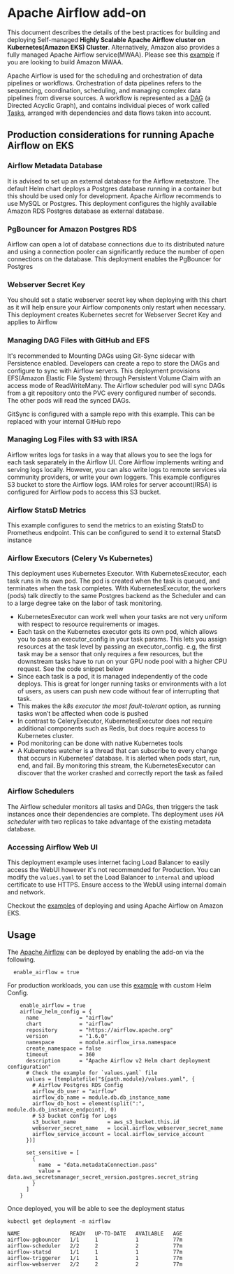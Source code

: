 # Apache Airflow add-on

This document describes the details of the best practices for building and deploying Self-managed **Highly Scalable Apache Airflow cluster on Kubernetes(Amazon EKS) Cluster**.
Alternatively, Amazon also provides a fully managed Apache Airflow service(MWAA). Please see this [example](https://awslabs.github.io/data-on-eks/docs/job-schedulers-eks/aws-managed-airflow) if you are looking to build Amazon MWAA.

Apache Airflow is used for the scheduling and orchestration of data pipelines or workflows.
Orchestration of data pipelines refers to the sequencing, coordination, scheduling, and managing complex data pipelines from diverse sources.
A workflow is represented as a [DAG](https://airflow.apache.org/docs/apache-airflow/stable/concepts/dags.html) (a Directed Acyclic Graph), and contains individual pieces of work called [Tasks](https://airflow.apache.org/docs/apache-airflow/stable/concepts/tasks.html), arranged with dependencies and data flows taken into account.

## Production considerations for running Apache Airflow on EKS

### Airflow Metadata Database
It is advised to set up an external database for the Airflow metastore. The default Helm chart deploys a Postgres database running in a container but this should be used only for development.
Apache Airflow recommends to use MySQL or Postgres. This deployment configures the highly available Amazon RDS Postgres database as external database.

### PgBouncer for Amazon Postgres RDS
Airflow can open a lot of database connections due to its distributed nature and using a connection pooler can significantly reduce the number of open connections on the database.
This deployment enables the PgBouncer for Postgres

### Webserver Secret Key
You should set a static webserver secret key when deploying with this chart as it will help ensure your Airflow components only restart when necessary.
This deployment creates Kubernetes secret for Webserver Secret Key and applies to Airflow

### Managing DAG Files with GitHub and EFS
It's recommended to Mounting DAGs using Git-Sync sidecar with Persistence enabled.
Developers can create a repo to store the DAGs and configure to sync with Airflow servers.
This deployment provisions EFS(Amazon Elastic File System) through Persistent Volume Claim with an access mode of ReadWriteMany.
The Airflow scheduler pod will sync DAGs from a git repository onto the PVC every configured number of seconds.
The other pods will read the synced DAGs.

GitSync is configured with a sample repo with this example. This can be replaced with your internal GitHub repo

### Managing Log Files with S3 with IRSA
Airflow writes logs for tasks in a way that allows you to see the logs for each task separately in the Airflow UI.
Core Airflow implements writing and serving logs locally. However, you can also write logs to remote services via community providers, or write your own loggers.
This example configures S3 bucket to store the Airflow logs. IAM roles for server account(IRSA) is configured for Airflow pods to access this S3 bucket.

### Airflow StatsD Metrics
This example configures to send the metrics to an existing StatsD to Prometheus endpoint. This can be configured to send it to external StatsD instance

### Airflow Executors (Celery Vs Kubernetes)
This deployment uses Kubernetes Executor. With KubernetesExecutor, each task runs in its own pod.
The pod is created when the task is queued, and terminates when the task completes.
With KubernetesExecutor, the workers (pods) talk directly to the same Postgres backend as the Scheduler and can to a large degree take on the labor of task monitoring.

* KubernetesExecutor can work well when your tasks are not very uniform with respect to resource requirements or images.
* Each task on the Kubernetes executor gets its own pod, which allows you to pass an executor_config in your task params. This lets you assign resources at the task level by passing an executor_config. e.g, the first task may be a sensor that only requires a few resources, but the downstream tasks have to run on your GPU node pool with a higher CPU request. See the code snippet below
* Since each task is a pod, it is managed independently of the code deploys. This is great for longer running tasks or environments with a lot of users, as users can push new code without fear of interrupting that task.
* This makes the *k8s executor the most fault-tolerant* option, as running tasks won’t be affected when code is pushed
* In contrast to CeleryExecutor, KubernetesExecutor does not require additional components such as Redis, but does require access to Kubernetes cluster.
* Pod monitoring can be done with native Kubernetes tools
* A Kubernetes watcher is a thread that can subscribe to every change that occurs in Kubernetes’ database. It is alerted when pods start, run, end, and fail. By monitoring this stream, the KubernetesExecutor can discover that the worker crashed and correctly report the task as failed

### Airflow Schedulers
The Airflow scheduler monitors all tasks and DAGs, then triggers the task instances once their dependencies are complete.
Ths deployment uses *HA scheduler* with two replicas to take advantage of the existing metadata database.

### Accessing Airflow Web UI
This deployment example uses internet facing Load Balancer to easily access the WebUI however it's not recommended for Production.
You can modify the `values.yaml` to set the Load Balancer to `internal` and upload certificate to use HTTPS.
Ensure access to the WebUI using internal domain and network.


Checkout the [examples](https://awslabs.github.io/data-on-eks/docs/job-schedulers-eks/self-managed-airflow) of deploying and using Apache Airflow on Amazon EKS.

## Usage

The [Apache Airflow](https://awslabs.github.io/data-on-eks/docs/job-schedulers-eks/self-managed-airflow) can be deployed by enabling the add-on via the following.

```hcl
  enable_airflow = true
```

For production workloads, you can use this [example](https://awslabs.github.io/data-on-eks/docs/job-schedulers-eks/self-managed-airflow) with custom Helm Config.

```hcl
    enable_airflow = true
    airflow_helm_config = {
      name             = "airflow"
      chart            = "airflow"
      repository       = "https://airflow.apache.org"
      version          = "1.6.0"
      namespace        = module.airflow_irsa.namespace
      create_namespace = false
      timeout          = 360
      description      = "Apache Airflow v2 Helm chart deployment configuration"
      # Check the example for `values.yaml` file
      values = [templatefile("${path.module}/values.yaml", {
        # Airflow Postgres RDS Config
        airflow_db_user = "airflow"
        airflow_db_name = module.db.db_instance_name
        airflow_db_host = element(split(":", module.db.db_instance_endpoint), 0)
        # S3 bucket config for Logs
        s3_bucket_name          = aws_s3_bucket.this.id
        webserver_secret_name   = local.airflow_webserver_secret_name
        airflow_service_account = local.airflow_service_account
      })]

      set_sensitive = [
        {
          name  = "data.metadataConnection.pass"
          value = data.aws_secretsmanager_secret_version.postgres.secret_string
        }
      ]
    }
```

Once deployed, you will be able to see the deployment status

```shell
kubectl get deployment -n airflow

NAME                READY   UP-TO-DATE   AVAILABLE   AGE
airflow-pgbouncer   1/1     1            1           77m
airflow-scheduler   2/2     2            2           77m
airflow-statsd      1/1     1            1           77m
airflow-triggerer   1/1     1            1           77m
airflow-webserver   2/2     2            2           77m

```

